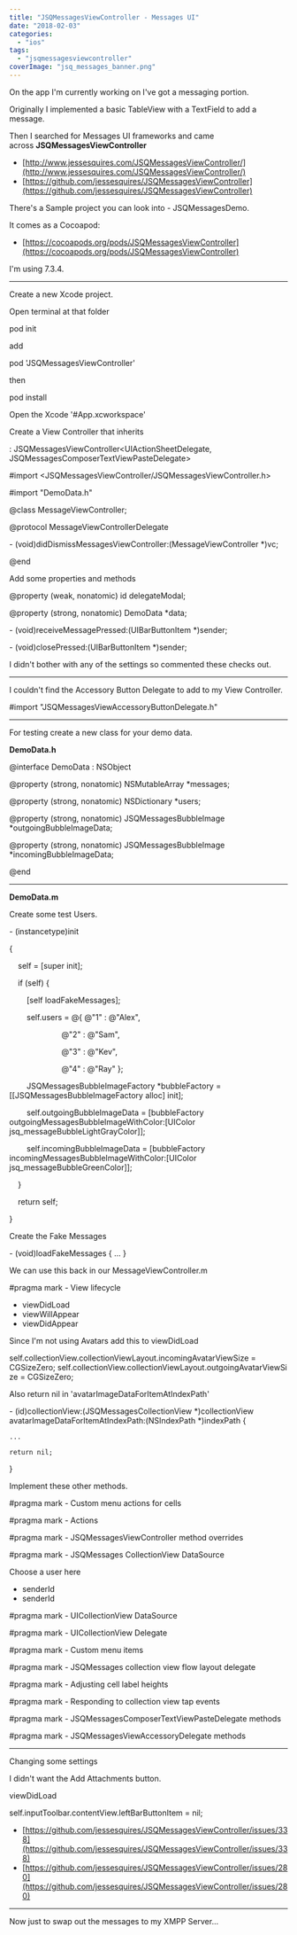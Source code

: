 ```yaml
---
title: "JSQMessagesViewController - Messages UI"
date: "2018-02-03"
categories: 
  - "ios"
tags: 
  - "jsqmessagesviewcontroller"
coverImage: "jsq_messages_banner.png"
---
```


On the app I'm currently working on I've got a messaging portion.

Originally I implemented a basic TableView with a TextField to add a message.

Then I searched for Messages UI frameworks and came across **JSQMessagesViewController**

- [http://www.jessesquires.com/JSQMessagesViewController/](http://www.jessesquires.com/JSQMessagesViewController/)
- [https://github.com/jessesquires/JSQMessagesViewController](https://github.com/jessesquires/JSQMessagesViewController)

There's a Sample project you can look into - JSQMessagesDemo.

It comes as a Cocoapod:

- [https://cocoapods.org/pods/JSQMessagesViewController](https://cocoapods.org/pods/JSQMessagesViewController)

I'm using 7.3.4.

* * *

Create a new Xcode project.

Open terminal at that folder

pod init

add

pod 'JSQMessagesViewController'

then

pod install

Open the Xcode '#App.xcworkspace'

Create a View Controller that inherits

: JSQMessagesViewController<UIActionSheetDelegate, JSQMessagesComposerTextViewPasteDelegate>

#import <JSQMessagesViewController/JSQMessagesViewController.h>

#import "DemoData.h"

@class MessageViewController;

@protocol MessageViewControllerDelegate <NSObject>

\- (void)didDismissMessagesViewController:(MessageViewController \*)vc;

@end

Add some properties and methods

@property (weak, nonatomic) id<MessageViewControllerDelegate> delegateModal;

@property (strong, nonatomic) DemoData \*data;

\- (void)receiveMessagePressed:(UIBarButtonItem \*)sender;

\- (void)closePressed:(UIBarButtonItem \*)sender;

I didn't bother with any of the settings so commented these checks out.

* * *

I couldn't find the Accessory Button Delegate to add to my View Controller.

#import "JSQMessagesViewAccessoryButtonDelegate.h"

<JSQMessagesViewAccessoryButtonDelegate>

* * *

For testing create a new class for your demo data.

**DemoData.h**

@interface DemoData : NSObject

@property (strong, nonatomic) NSMutableArray \*messages;

@property (strong, nonatomic) NSDictionary \*users;

@property (strong, nonatomic) JSQMessagesBubbleImage \*outgoingBubbleImageData;

@property (strong, nonatomic) JSQMessagesBubbleImage \*incomingBubbleImageData;

@end

* * *

**DemoData.m**

Create some test Users.

\- (instancetype)init

{

    self = \[super init\];

    if (self) {  

        \[self loadFakeMessages\];

        self.users = @{ @"1" : @"Alex",

                        @"2" : @"Sam",

                        @"3" : @"Kev",

                        @"4" : @"Ray" };

        JSQMessagesBubbleImageFactory \*bubbleFactory = \[\[JSQMessagesBubbleImageFactory alloc\] init\];       

        self.outgoingBubbleImageData = \[bubbleFactory outgoingMessagesBubbleImageWithColor:\[UIColor jsq\_messageBubbleLightGrayColor\]\];

        self.incomingBubbleImageData = \[bubbleFactory incomingMessagesBubbleImageWithColor:\[UIColor jsq\_messageBubbleGreenColor\]\];

    }

    return self;

}

Create the Fake Messages

\- (void)loadFakeMessages { ... }

We can use this back in our MessageViewController.m

#pragma mark - View lifecycle

- viewDidLoad
- viewWillAppear
- viewDidAppear

Since I'm not using Avatars add this to viewDidLoad

self.collectionView.collectionViewLayout.incomingAvatarViewSize = CGSizeZero; self.collectionView.collectionViewLayout.outgoingAvatarViewSize = CGSizeZero;

Also return nil in 'avatarImageDataForItemAtIndexPath'

\- (id<JSQMessageAvatarImageDataSource>)collectionView:(JSQMessagesCollectionView \*)collectionView avatarImageDataForItemAtIndexPath:(NSIndexPath \*)indexPath {

    ...

    return nil;

}

Implement these other methods.

#pragma mark - Custom menu actions for cells

#pragma mark - Actions

#pragma mark - JSQMessagesViewController method overrides

#pragma mark - JSQMessages CollectionView DataSource

Choose a user here

- senderId
- senderId

#pragma mark - UICollectionView DataSource

#pragma mark - UICollectionView Delegate

#pragma mark - Custom menu items

#pragma mark - JSQMessages collection view flow layout delegate

#pragma mark - Adjusting cell label heights

#pragma mark - Responding to collection view tap events

#pragma mark - JSQMessagesComposerTextViewPasteDelegate methods

#pragma mark - JSQMessagesViewAccessoryDelegate methods

* * *

Changing some settings

I didn't want the Add Attachments button.

viewDidLoad

self.inputToolbar.contentView.leftBarButtonItem = nil;

- [https://github.com/jessesquires/JSQMessagesViewController/issues/338](https://github.com/jessesquires/JSQMessagesViewController/issues/338)
- [https://github.com/jessesquires/JSQMessagesViewController/issues/280](https://github.com/jessesquires/JSQMessagesViewController/issues/280)

* * *

Now just to swap out the messages to my XMPP Server...
